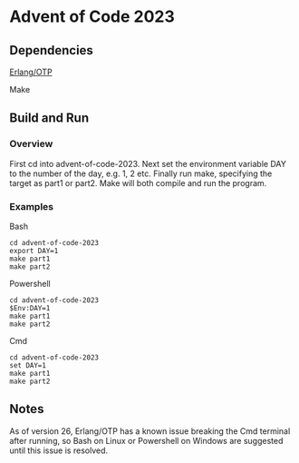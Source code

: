 # Advent of Code 2023 #

## Dependencies ##

[Erlang/OTP](https://www.erlang.org/downloads)

Make

## Build and Run ##

### Overview ###

First cd into advent-of-code-2023. Next set the environment variable DAY to the number of the day, e.g. 1, 2 etc. Finally run make, specifying the target as part1 or part2. Make will both compile and run the program.

### Examples ###

Bash
```
cd advent-of-code-2023
export DAY=1
make part1
make part2
```

Powershell
```
cd advent-of-code-2023
$Env:DAY=1
make part1
make part2
```

Cmd
```
cd advent-of-code-2023
set DAY=1
make part1
make part2
```

## Notes ##

As of version 26, Erlang/OTP has a known issue breaking the Cmd terminal after running, so Bash on Linux or Powershell on Windows are suggested until this issue is resolved.
